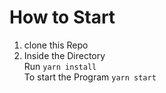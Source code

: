 # How to Start
1. clone this Repo
2. Inside the Directory <br>
Run     ``` yarn install ``` <br>
To start the Program     ``` yarn start ```
